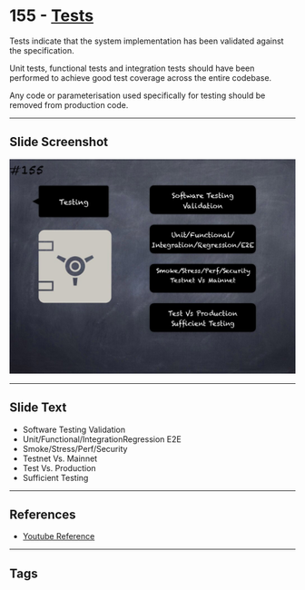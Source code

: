 # 155 - [Tests](Tests.md)
Tests indicate that the system implementation has been validated against the specification. 

Unit tests, functional tests and integration tests should have been performed to achieve good test coverage across the entire codebase.

Any code or parameterisation used specifically for testing should be removed from production code.
___
## Slide Screenshot
![0155.jpg](../../images/5.%20Pitfalls%20and%20Best%20Practices%20201/155.jpg)
___
## Slide Text
- Software Testing Validation
- Unit/Functional/IntegrationRegression E2E
- Smoke/Stress/Perf/Security
- Testnet Vs. Mainnet
- Test Vs. Production
- Sufficient Testing
___
## References
- [Youtube Reference](https://youtu.be/pXoEIjHupXk?t=1194)
___
## Tags